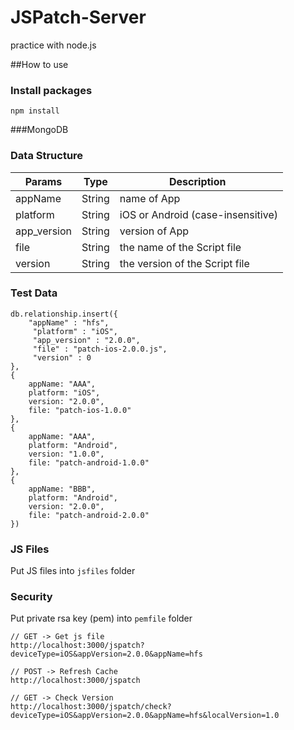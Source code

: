 # JSPatch-Server
practice with node.js

##How to use
### Install packages
```
npm install
```

###MongoDB

### Data Structure

Params | Type | Description 
------ | ---- | --------------
appName | String | name of App 
platform | String | iOS or Android (case-insensitive)
app_version | String | version of App
file | String | the name of the Script file
version | String | the version of the Script file


### Test Data

```
db.relationship.insert({
    "appName" : "hfs",
     "platform" : "iOS",
     "app_version" : "2.0.0",
     "file" : "patch-ios-2.0.0.js",
     "version" : 0
},
{
    appName: "AAA",
    platform: "iOS",
    version: "2.0.0",
    file: "patch-ios-1.0.0"
},
{
    appName: "AAA",
    platform: "Android",
    version: "1.0.0",
    file: "patch-android-1.0.0"
},
{
    appName: "BBB",
    platform: "Android",
    version: "2.0.0",
    file: "patch-android-2.0.0"
})
```

### JS Files

Put JS files into `jsfiles` folder

### Security

Put private rsa key (pem) into `pemfile` folder






```
// GET -> Get js file
http://localhost:3000/jspatch?deviceType=iOS&appVersion=2.0.0&appName=hfs

// POST -> Refresh Cache
http://localhost:3000/jspatch

// GET -> Check Version
http://localhost:3000/jspatch/check?deviceType=iOS&appVersion=2.0.0&appName=hfs&localVersion=1.0

```
